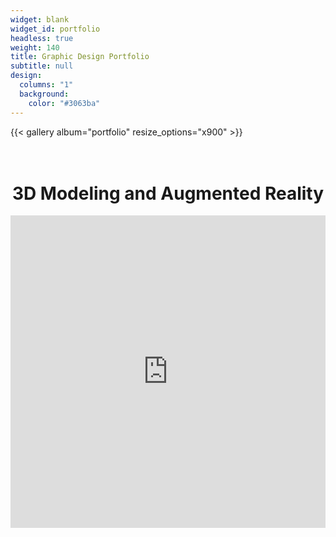```yaml
---
widget: blank
widget_id: portfolio
headless: true
weight: 140
title: Graphic Design Portfolio
subtitle: null
design:
  columns: "1"
  background:
    color: "#3063ba"
---
```

{{< gallery album="portfolio" resize_options="x900" >}}

<h1 style="text-align: center"> <br>3D Modeling and Augmented Reality </h1>

<script type="module" src="https://unpkg.com/@google/model-viewer/dist/model-viewer.min.js"></script>
<iframe src="https://cpoulinn.github.io/AR-Demo/3Ddino" height="500" width="100%" style="border:none;"></iframe> 
